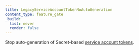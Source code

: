 ```yaml
---
title: LegacyServiceAccountTokenNoAutoGeneration
content_type: feature_gate
_build:
  list: never
  render: false
---
```

Stop auto-generation of Secret-based
[service account tokens](/docs/concepts/security/service-accounts/#get-a-token).
